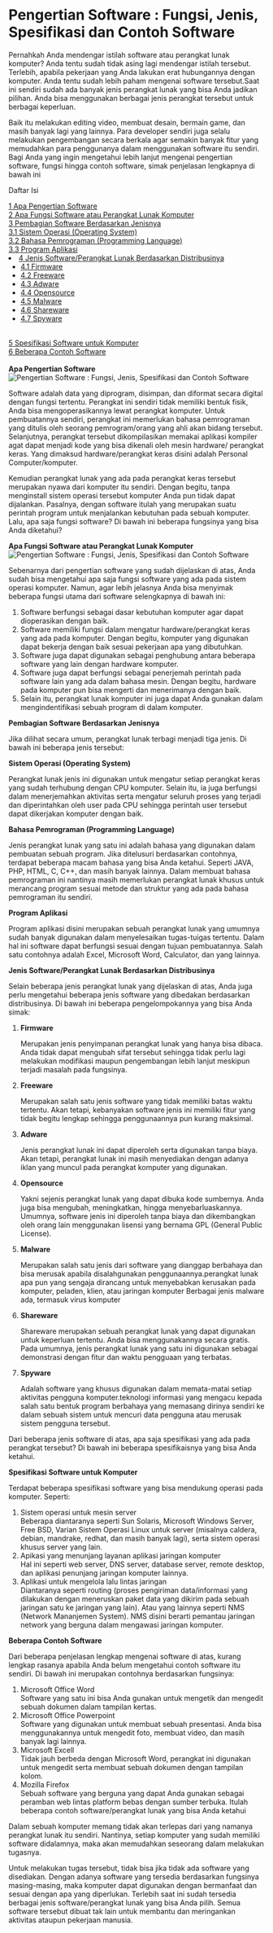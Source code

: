 <!DOCTYPE HTML>
<html>
  <head>
    <meta http-equiv="content-type" content="text/html; charset=utf-8" />
    <meta name="" content="">
    <title></title>
  </head>
  <body>
    <h1> Pengertian Software : Fungsi, Jenis, Spesifikasi dan Contoh Software </h1>
<p>Pernahkah Anda mendengar istilah software atau perangkat lunak komputer? Anda tentu sudah tidak asing lagi mendengar istilah tersebut. Terlebih, apabila pekerjaan yang Anda lakukan erat hubungannya dengan komputer. Anda tentu sudah lebih paham mengenai software tersebut.Saat ini sendiri sudah ada banyak jenis perangkat lunak yang bisa Anda jadikan pilihan. Anda bisa menggunakan berbagai jenis perangkat tersebut untuk berbagai keperluan.</p>
<p>Baik itu melakukan editing video, membuat desain, bermain game, dan masih banyak lagi yang lainnya. Para developer sendiri juga selalu melakukan pengembangan secara berkala agar semakin banyak fitur yang memudahkan para penggunanya dalam menggunakan software itu sendiri. Bagi Anda yang ingin mengetahui lebih lanjut mengenai pengertian software, fungsi hingga contoh software, simak penjelasan lengkapnya di bawah ini</p>
<p class="toc_title">Daftar Isi</p>
<a href="#Apa_Pengertian_Software"><span class="toc_number toc_depth_1">1</span> Apa Pengertian Software</a> <br />
<a href="#Apa_Fungsi_Software_atau_Perangkat_Lunak_Komputer"><span class="toc_number toc_depth_1">2</span> Apa Fungsi Software atau Perangkat Lunak Komputer</a> <br />
<a href="#Pembagian_Software_Berdasarkan_Jenisnya"><span class="toc_number toc_depth_1">3</span> Pembagian Software Berdasarkan Jenisnya</a> <br />
<a href="#Sistem_Operasi_Operating_System"><span class="toc_number toc_depth_2">3.1</span> Sistem Operasi (Operating System)</a> <br />
<a href="#Bahasa_Pemrograman_Programming_Language"><span class="toc_number toc_depth_2">3.2</span> Bahasa Pemrograman (Programming Language)</a> <br />
<a href="#Program_Aplikasi"><span class="toc_number toc_depth_2">3.3</span> Program Aplikasi</a><br />
<li><a href="#Jenis_SoftwarePerangkat_Lunak_Berdasarkan_Distribusinya"><span class="toc_number toc_depth_1">4</span> Jenis Software/Perangkat Lunak Berdasarkan Distribusinya</a><ul><li><a href="#Firmware"><span class="toc_number toc_depth_2">4.1</span> Firmware</a></li><li><a href="#Freeware"><span class="toc_number toc_depth_2">4.2</span> Freeware</a></li><li><a href="#Adware"><span class="toc_number toc_depth_2">4.3</span> Adware</a></li><li><a href="#Opensource"><span class="toc_number toc_depth_2">4.4</span> Opensource</a></li><li><a href="#Malware"><span class="toc_number toc_depth_2">4.5</span> Malware</a></li><li><a href="#Shareware"><span class="toc_number toc_depth_2">4.6</span> Shareware</a></li><li><a href="#Spyware"><span class="toc_number toc_depth_2">4.7</span> Spyware</a></li></ul></li> <br />
<a href="#Spesifikasi_Software_untuk_Komputer"><span class="toc_number toc_depth_1">5</span> Spesifikasi Software untuk Komputer</a> <br />
<a href="#Beberapa_Contoh_Software"><span class="toc_number toc_depth_1">6</span> Beberapa Contoh Software</a> <br /> <br />
<strong id="Apa_Pengertian_Software">Apa Pengertian Software</strong>
<img alt="Pengertian Software : Fungsi, Jenis, Spesifikasi dan Contoh Software" class="i-amphtml-fill-content i-amphtml-replaced-content" decoding="async" src="https://idcloudhost-com.cdn.ampproject.org/i/s/idcloudhost.com/wp-content/uploads/2020/01/software.jpg" srcset="https://idcloudhost-com.cdn.ampproject.org/i/s/idcloudhost.com/wp-content/uploads/2020/01/software-300x169.jpg 300w, https://idcloudhost-com.cdn.ampproject.org/i/s/idcloudhost.com/wp-content/uploads/2020/01/software-300x169@2x.jpg 600w, https://idcloudhost-com.cdn.ampproject.org/i/s/idcloudhost.com/wp-content/uploads/2020/01/software.jpg 648w" data-hero="" i-amphtml-auto-lightbox-visited="">
<p>Software adalah data yang diprogram, disimpan, dan diformat secara digital dengan fungsi tertentu. Perangkat ini sendiri tidak memiliki bentuk fisik, Anda bisa mengoperasikannya lewat perangkat komputer. Untuk pembuatannya sendiri, perangkat ini memerlukan bahasa pemrograman yang ditulis oleh seorang pemrogram/orang yang ahli akan bidang tersebut. Selanjutnya, perangkat tersebut dikompilasikan memakai aplikasi kompiler agat dapat menjadi kode yang bisa dikenali oleh mesin hardware/ perangkat keras. Yang dimaksud hardware/perangkat keras disini adalah Personal Computer/komputer.</p>
<p>Kemudian perangkat lunak yang ada pada perangkat keras tersebut merupakan nyawa dari komputer itu sendiri. Dengan begitu, tanpa menginstall sistem operasi tersebut komputer Anda pun tidak dapat dijalankan. Pasalnya, dengan software itulah yang merupakan suatu perintah program untuk menjalankan kebutuhan pada sebuah komputer. Lalu, apa saja fungsi software? Di bawah ini beberapa fungsinya yang bisa Anda diketahui?</p>
<strong id="Apa_Fungsi_Software_atau_Perangkat_Lunak_Komputer">Apa Fungsi Software atau Perangkat Lunak Komputer</strong>
<img decoding="async" sizes="(max-width: 450px) 426px, 100vw" alt="Pengertian Software : Fungsi, Jenis, Spesifikasi dan Contoh Software" srcset="https://idcloudhost-com.cdn.ampproject.org/i/s/idcloudhost.com/wp-content/uploads/2020/11/free-27-1.jpg 1024w, https://idcloudhost-com.cdn.ampproject.org/i/s/idcloudhost.com/wp-content/uploads/2020/11/free-27-1-300x158.jpg 300w, https://idcloudhost-com.cdn.ampproject.org/i/s/idcloudhost.com/wp-content/uploads/2020/11/free-27-1-300x158@2x.jpg 600w" src="https://idcloudhost-com.cdn.ampproject.org/i/s/idcloudhost.com/wp-content/uploads/2020/11/free-27-1.jpg" data-hero="" class="i-amphtml-fill-content i-amphtml-replaced-content">
<p>Sebenarnya dari pengertian software yang sudah dijelaskan di atas, Anda sudah bisa mengetahui apa saja fungsi software yang ada pada sistem operasi komputer. Namun, agar lebih jelasnya Anda bisa menyimak beberapa fungsi utama dari software selengkapnya di bawah ini:</p>
<ol>
<li>Software berfungsi sebagai dasar kebutuhan komputer agar dapat dioperasikan dengan baik.</li>
<li>Software memiliki fungsi dalam mengatur hardware/perangkat keras yang ada pada komputer. Dengan begitu, komputer yang digunakan dapat bekerja dengan baik sesuai pekerjaan apa yang dibutuhkan.</li>
<li>Software juga dapat digunakan sebagai penghubung antara beberapa software yang lain dengan hardware komputer.</li>
<li>Software juga dapat berfungsi sebagai penerjemah perintah pada software lain yang ada dalam bahasa mesin. Dengan begitu, hardware pada komputer pun bisa mengerti dan menerimanya dengan baik.</li>
<li>Selain itu, perangkat lunak komputer ini juga dapat Anda gunakan dalam mengindentifikasi sebuah program di dalam komputer.</li>
</ol>
<strong id="Pembagian_Software_Berdasarkan_Jenisnya">Pembagian Software Berdasarkan Jenisnya</strong>
<p>Jika dilihat secara umum, perangkat lunak terbagi menjadi tiga jenis. Di bawah ini beberapa jenis tersebut:</p>
<strong id="Sistem_Operasi_Operating_System">Sistem Operasi (Operating System)</strong>
<p>Perangkat lunak jenis ini digunakan untuk mengatur setiap perangkat keras yang sudah terhubung dengan CPU komputer. Selain itu, ia juga berfungsi dalam menerjemahkan aktivitas serta mengatur seluruh proses yang terjadi dan diperintahkan oleh user pada CPU sehingga perintah user tersebut dapat dikerjakan komputer dengan baik.</p>
<strong id="Bahasa_Pemrograman_Programming_Language">Bahasa Pemrograman (Programming Language)</strong>
<p>Jenis perangkat lunak yang satu ini adalah bahasa yang digunakan dalam pembuatan sebuah program. Jika ditelusuri berdasarkan contohnya, terdapat beberapa macam bahasa yang bisa Anda ketahui. Seperti JAVA, PHP, HTML, C, C++, dan masih banyak lainnya. Dalam membuat bahasa pemrograman ini nantinya masih memerlukan perangkat lunak khusus untuk merancang program sesuai metode dan struktur yang ada pada bahasa pemrograman itu sendiri.</p>
<strong id="Program_Aplikasi">Program Aplikasi</strong>
<p>Program aplikasi disini merupakan sebuah perangkat lunak yang umumnya sudah banyak digunakan dalam menyelesaikan tugas-tuigas tertentu. Dalam hal ini software dapat berfungsi sesuai dengan tujuan pembuatannya. Salah satu contohnya adalah Excel, Microsoft Word, Calculator, dan yang lainnya.</p>
<strong id="Jenis_SoftwarePerangkat_Lunak_Berdasarkan_Distribusinya">Jenis Software/Perangkat Lunak Berdasarkan Distribusinya</strong>
<p>Selain beberapa jenis perangkat lunak yang dijelaskan di atas, Anda juga perlu mengetahui beberapa jenis software yang dibedakan berdasarkan distribusinya. Di bawah ini beberapa pengelompokannya yang bisa Anda simak:</p>
<ol>
  <li><strong id="Firmware">Firmware</strong></li>
<p>Merupakan jenis penyimpanan perangkat lunak yang hanya bisa dibaca. Anda tidak dapat mengubah sifat tersebut sehingga tidak perlu lagi melakukan modifikasi maupun pengembangan lebih lanjut meskipun terjadi masalah pada fungsinya.</p>
<li><strong id="Freeware">Freeware</strong></li>
<p>Merupakan salah satu jenis software yang tidak memiliki batas waktu tertentu. Akan tetapi, kebanyakan software jenis ini memiliki fitur yang tidak begitu lengkap sehingga penggunaannya pun kurang maksimal.</p>
<li><strong id="Adware">Adware</strong></li>
<p>Jenis perangkat lunak ini dapat diperoleh serta digunakan tanpa biaya. Akan tetapi, perangkat lunak ini masih menyediakan  dengan adanya iklan yang muncul pada perangkat komputer yang digunakan.</p>
<li><strong id="Opensource">Opensource</strong></li>
<p>Yakni sejenis perangkat lunak yang dapat dibuka kode sumbernya. Anda juga bisa mengubah, meningkatkan, hingga menyebarluaskannya. Umumnya, software jenis ini diperoleh tanpa biaya dan dikembangkan oleh orang lain menggunakan lisensi yang bernama GPL (General Public License).</p>
<li><strong id="Malware">Malware</strong></li>
<p>Merupakan salah satu jenis dari software yang dianggap berbahaya dan bisa merusak apabila disalahgunakan penggunaannya.perangkat lunak apa pun yang sengaja dirancang untuk menyebabkan kerusakan pada komputer, peladen, klien, atau jaringan komputer Berbagai jenis malware ada, termasuk virus komputer</p>
<li><strong id="Shareware">Shareware</strong></li>
<p>Shareware merupakan sebuah perangkat lunak yang dapat digunakan untuk keperluan tertentu. Anda bisa menggunakannya secara gratis. Pada umumnya, jenis perangkat lunak yang satu ini digunakan sebagai demonstrasi dengan fitur dan waktu pengguaan yang terbatas.</p>
<li><strong id="Spyware">Spyware</strong></li>
<p>Adalah software yang khusus digunakan dalam memata-matai setiap aktivitas pengguna komputer.teknologi informasi yang mengacu kepada salah satu bentuk program berbahaya yang memasang dirinya sendiri ke dalam sebuah sistem untuk mencuri data pengguna atau merusak sistem pengguna tersebut.</p>
</ol>
<p>Dari beberapa jenis software di atas, apa saja spesifikasi yang ada pada perangkat tersebut? Di bawah ini beberapa spesifikaisnya yang bisa Anda ketahui.</p>
<strong id="Spesifikasi_Software_untuk_Komputer">Spesifikasi Software untuk Komputer</strong>
<p>Terdapat beberapa spesifikasi software yang bisa mendukung operasi pada komputer. Seperti:</p>
<ol>
  <li>Sistem operasi untuk mesin server<br> Beberapa diantaranya seperti Sun Solaris, Microsoft Windows Server, Free BSD, Varian Sistem Operasi Linux untuk server (misalnya caldera, debian, mandrake, redhat, dan masih banyak lagi), serta sistem operasi khusus server yang lain.</li>

  <li>Apikasi yang menunjang layanan aplikasi jaringan komputer<br> Hal ini seperti web server, DNS server, database server, remote desktop, dan aplikasi penunjang jaringan komputer lainnya.</li>
  <li>Aplikasi untuk mengelola lalu lintas jaringan<br> Diantaranya seperti routing (proses pengiriman data/informasi yang dilakukan dengan meneruskan paket data yang dikirim pada sebuah jaringan satu ke jaringan yang lain). Atau yang lainnya seperti NMS (Network Mananjemen System). NMS disini berarti pemantau jaringan network yang berguna dalam mengawasi jaringan komputer.</li>
</ol>
<strong id="Beberapa_Contoh_Software">Beberapa Contoh Software</strong>
<p>Dari beberapa penjelasan lengkap mengenai software di atas, kurang lengkap rasanya apabila Anda belum mengetahui contoh software itu sendiri. Di bawah ini merupakan contohnya berdasarkan fungsinya:</p>
<ol>
<li>Microsoft Office Word<br> Software yang satu ini bisa Anda gunakan untuk mengetik dan mengedit sebuah dokumen dalam tampilan kertas.</li>
<li>Microsoft Office Powerpoint<br> Software yang digunakan untuk membuat sebuah presentasi. Anda bisa menggunakannya untuk mengedit foto, membuat video, dan masih banyak lagi lainnya.</li>
<li>Microsoft Excell<br> Tidak jauh berbeda dengan Microsoft Word, perangkat ini digunakan untuk mengedit serta membuat sebuah dokumen dengan tampilan kolom.</li>
<li>Mozilla Firefox<br> Sebuah software yang berguna yang dapat Anda gunakan sebagai peramban web lintas platform bebas dengan sumber terbuka. Itulah beberapa contoh software/perangkat lunak yang bisa Anda ketahui</li>
</ol>
<p>Dalam sebuah komputer memang tidak akan terlepas dari yang namanya perangkat lunak itu sendiri. Nantinya, setiap komputer yang sudah memiliki software didalamnya, maka akan memudahkan seseorang dalam melakukan tugasnya.</p>
<p>Untuk melakukan tugas tersebut, tidak bisa jika tidak ada software yang disediakan. Dengan adanya software yang tersedia berdasarkan fungsinya masing-masing, maka komputer dapat digunakan dengan bermanfaat dan sesuai dengan apa yang diperlukan. Terlebih saat ini sudah tersedia berbagai jenis software/perangkat lunak yang bisa Anda pilih. Semua software tersebut dibuat tak lain untuk membantu dan meringankan aktivitas ataupun pekerjaan manusia.</p>
<br><br><br>
  </body>
</html>